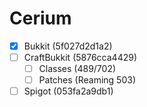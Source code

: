 # Cerium
- [x] Bukkit (5f027d2d1a2)
- [ ] CraftBukkit (5876cca4429)
  - [ ] Classes (489/702)
  - [ ] Patches (Reaming 503)
- [ ] Spigot (053fa2a9db1)